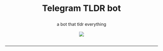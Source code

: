 # <p align="center">Telegram TLDR bot
  
<p align="center">
  a bot that tldr everything<br><br>
  <a href="https://heroku.com/deploy?template=https://github.com/joaorafaelm/telegram-tldr-bot"><img src="https://www.herokucdn.com/deploy/button.svg"></a><br><br>
  </a>
  <hr/>
</p>
